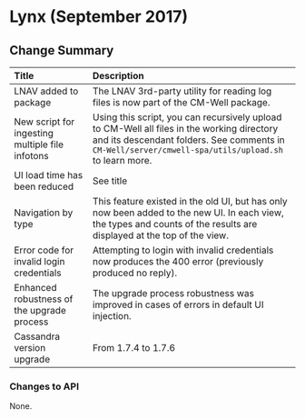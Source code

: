 # Lynx (September 2017)



## Change Summary


 Title | Description 
:------|:-----------
LNAV added to package | The LNAV 3rd-party utility for reading log files is now part of the CM-Well package.
New script for ingesting multiple file infotons | Using this script, you can recursively upload to CM-Well all files in the working directory and its descendant folders. See comments in ```CM-Well/server/cmwell-spa/utils/upload.sh ``` to learn more.
UI load time has been reduced | See title
Navigation by type | This feature existed in the old UI, but has only now been added to the new UI. In each view, the types and counts of the results are displayed at the top of the view.
Error code for invalid login credentials | Attempting to login with invalid credentials now produces the 400 error (previously produced no reply).
Enhanced robustness of the upgrade process | The upgrade process robustness was improved in cases of errors in default UI injection.
Cassandra version upgrade | From 1.7.4 to 1.7.6

### Changes to API
None.

